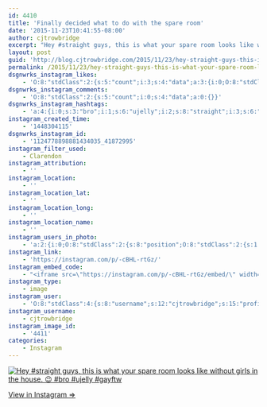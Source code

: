 ```yaml
---
id: 4410
title: 'Finally decided what to do with the spare room'
date: '2015-11-23T10:41:55-08:00'
author: cjtrowbridge
excerpt: "Hey #straight guys, this is what your spare room looks like without girls in the house. &#x1f609;\n#bro #ujelly #gayftw"
layout: post
guid: 'http://blog.cjtrowbridge.com/2015/11/23/hey-straight-guys-this-is-what-your-spare-room-looks-like-without-girls-in-the-house-%f0%9f%98%89bro-ujelly-gayftw/'
permalink: /2015/11/23/hey-straight-guys-this-is-what-your-spare-room-looks-like-without-girls-in-the-house-%f0%9f%98%89bro-ujelly-gayftw/
dsgnwrks_instagram_likes:
    - 'O:8:"stdClass":2:{s:5:"count";i:3;s:4:"data";a:3:{i:0;O:8:"stdClass":4:{s:8:"username";s:13:"itsmillybitch";s:15:"profile_picture";s:108:"https://scontent.cdninstagram.com/hphotos-xpa1/t51.2885-19/s150x150/12107413_521977794618255_822586651_a.jpg";s:2:"id";s:9:"769557496";s:9:"full_name";s:9:"Fuck You.";}i:1;O:8:"stdClass":4:{s:8:"username";s:13:"brandonstrunk";s:15:"profile_picture";s:109:"https://scontent.cdninstagram.com/hphotos-xpf1/t51.2885-19/s150x150/11199505_1618942218381841_120169997_a.jpg";s:2:"id";s:9:"200795404";s:9:"full_name";s:14:"Brandon Strunk";}i:2;O:8:"stdClass":4:{s:8:"username";s:13:"harryrhenneck";s:15:"profile_picture";s:99:"https://scontent.cdninstagram.com/hphotos-prn/t51.2885-19/10748091_1567614103451275_960189444_a.jpg";s:2:"id";s:9:"209151108";s:9:"full_name";s:3:"HRH";}}}'
dsgnwrks_instagram_comments:
    - 'O:8:"stdClass":2:{s:5:"count";i:0;s:4:"data";a:0:{}}'
dsgnwrks_instagram_hashtags:
    - 'a:4:{i:0;s:3:"bro";i:1;s:6:"ujelly";i:2;s:8:"straight";i:3;s:6:"gayftw";}'
instagram_created_time:
    - '1448304115'
dsgnwrks_instagram_id:
    - '1124778898881434035_41872995'
instagram_filter_used:
    - Clarendon
instagram_attribution:
    - ''
instagram_location:
    - ''
instagram_location_lat:
    - ''
instagram_location_long:
    - ''
instagram_location_name:
    - ''
instagram_users_in_photo:
    - 'a:2:{i:0;O:8:"stdClass":2:{s:8:"position";O:8:"stdClass":2:{s:1:"y";d:0.6319444;s:1:"x";d:0.19513889;}s:4:"user";O:8:"stdClass":4:{s:8:"username";s:8:"jion_916";s:15:"profile_picture";s:108:"https://scontent.cdninstagram.com/hphotos-xaf1/t51.2885-19/s150x150/11934753_875475449195304_751906029_a.jpg";s:2:"id";s:9:"193181260";s:9:"full_name";s:14:"Jion Azarabadi";}}i:1;O:8:"stdClass":2:{s:8:"position";O:8:"stdClass":2:{s:1:"y";d:0.4138889;s:1:"x";d:0.7236111;}s:4:"user";O:8:"stdClass":4:{s:8:"username";s:10:"romothegod";s:15:"profile_picture";s:109:"https://scontent.cdninstagram.com/hphotos-xpa1/t51.2885-19/s150x150/11899537_849126361861724_1655431583_a.jpg";s:2:"id";s:9:"206196510";s:9:"full_name";s:10:"Jacob Romo";}}}'
instagram_link:
    - 'https://instagram.com/p/-cBHL-rtGz/'
instagram_embed_code:
    - "<iframe src=\"https://instagram.com/p/-cBHL-rtGz/embed/\" width=\"612\" height=\"710\" frameborder=\"0\" scrolling=\"no\" allowtransparency=\"true\" class=\"insta-image-embed\"></iframe>\n"
instagram_type:
    - image
instagram_user:
    - 'O:8:"stdClass":4:{s:8:"username";s:12:"cjtrowbridge";s:15:"profile_picture";s:109:"https://scontent.cdninstagram.com/hphotos-xat1/t51.2885-19/s150x150/12081186_1759494767611229_280555941_a.jpg";s:2:"id";s:8:"41872995";s:9:"full_name";s:13:"CJ Trowbridge";}'
instagram_username:
    - cjtrowbridge
instagram_image_id:
    - '4411'
categories:
    - Instagram
---
```


[![Hey #straight guys, this is what your spare room looks like without girls in the house. 😉
#bro #ujelly #gayftw](https://blog.cjtrowbridge.com/wp-content/uploads/2015/11/1448304115-1-1.jpg)](https://instagram.com/p/-cBHL-rtGz/)

[View in Instagram ⇒](https://instagram.com/p/-cBHL-rtGz/)